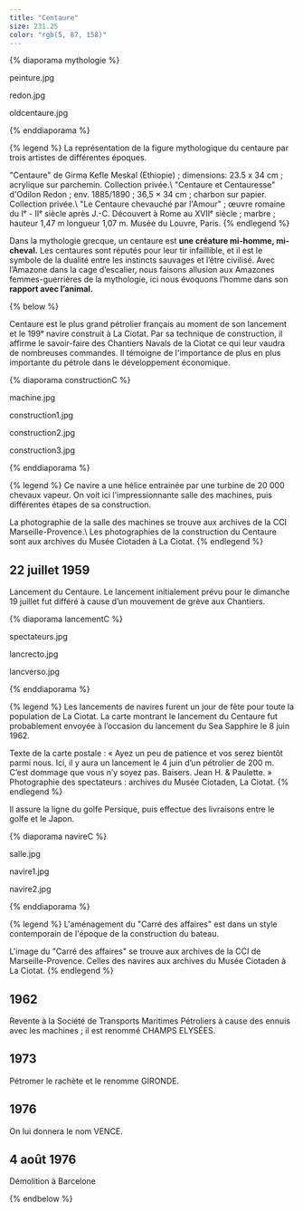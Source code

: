 ```yaml
---
title: "Centaure"
size: 231.25
color: "rgb(5, 87, 158)"
---
```


{% diaporama mythologie %}

peinture.jpg

redon.jpg

oldcentaure.jpg

{% enddiaporama %}

{% legend %}
La représentation de la figure mythologique du centaure par trois artistes de différentes époques. 

"Centaure" de Girma Kefle Meskal (Ethiopie) ; dimensions: 23.5 x 34&nbsp;cm ; acrylique sur parchemin. Collection privée.\\
"Centaure et Centauresse" d'Odilon Redon ; env. 1885/1890 ; 36,5 × 34&nbsp;cm ; charbon sur papier. Collection privée.\\
"Le Centaure chevauché par l'Amour"&nbsp;; œuvre romaine du Iᵉ - IIᵉ siècle après J.-C.
Découvert à Rome au XVIIᵉ siècle&nbsp;; marbre&nbsp;;  hauteur 1,47&nbsp;m longueur 1,07&nbsp;m. Musée du Louvre, Paris.
{% endlegend %}

Dans la mythologie grecque, un centaure est **une créature mi-homme, mi-cheval.** Les centaures sont réputés pour leur tir infaillible, et il est le symbole de la dualité entre les instincts sauvages et l’être civilisé.
Avec l’Amazone dans la cage d’escalier, nous faisons allusion aux Amazones femmes-guerrières de la mythologie, ici nous évoquons l’homme dans son **rapport avec l’animal.**

{% below %}

Centaure est le plus grand pétrolier français au moment de son lancement et le 199ᵉ navire construit à La Ciotat.
Par sa technique de construction, il affirme le savoir-faire des Chantiers Navals de la Ciotat ce qui leur vaudra de nombreuses commandes. Il témoigne de l'importance de plus en plus importante du pétrole dans le développement économique.

{% diaporama constructionC %}

machine.jpg

construction1.jpg

construction2.jpg

construction3.jpg

{% enddiaporama %}

{% legend %}
Ce navire a une hélice entrainée par une turbine de 20&nbsp;000 chevaux vapeur. On voit ici l'impressionnante salle des machines, puis différentes étapes de sa construction. 

La photographie de la salle des machines se trouve aux archives de la CCI Marseille-Provence.\\
Les photographies de la construction du Centaure sont aux archives du Musée Ciotaden à La Ciotat.
{% endlegend %}

22 juillet 1959
------------

Lancement du Centaure. Le lancement initialement prévu pour le dimanche 19 juillet fut différé à cause d’un mouvement de grève aux Chantiers.

{% diaporama lancementC %}

spectateurs.jpg

lancrecto.jpg

lancverso.jpg

{% enddiaporama %}

{% legend %}
Les lancements de navires furent un jour de fête pour toute la population de La Ciotat.
La carte montrant le lancement du Centaure fut probablement envoyée à l’occasion du lancement du Sea Sapphire le 8 juin 1962.

Texte de la carte postale&nbsp;: «&nbsp;Ayez un peu de  patience et vos serez bientôt parmi nous. Ici, il y aura un lancement le 4 juin d’un pétrolier de 200&nbsp;m. C’est dommage que vous n’y soyez pas. Baisers. Jean H. & Paulette.&nbsp;»
Photographie des spectateurs : archives du Musée Ciotaden, La Ciotat.
{% endlegend %}

Il assure la ligne du golfe Persique, puis effectue des livraisons entre le golfe et le Japon.

{% diaporama navireC %}

salle.jpg

navire1.jpg

navire2.jpg

{% enddiaporama %}

{% legend %}
L'aménagement du "Carré des affaires" est dans un style contemporain de l'époque de la construction du bateau.

L'image du "Carré des affaires" se trouve aux archives de la CCI de Marseille-Provence. 
Celles des navires aux archives du Musée Ciotaden à La Ciotat.
{% endlegend %}

1962
-----
Revente à la Société de Transports Maritimes Pétroliers à cause des ennuis avec les machines&nbsp;; il est renommé CHAMPS ELYSÉES.


1973
-----

Pétromer le rachète et le renomme GIRONDE.


1976
-----

On lui donnera le nom VENCE.

4 août 1976
---------------

Démolition à Barcelone

{% endbelow %}
